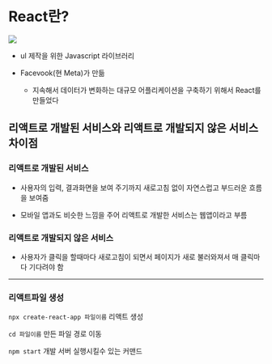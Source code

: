 # React란?

![](https://miro.medium.com/v2/resize:fit:1200/0*XCgoYU9sqt95P8J0.png)

- ul 제작을 위한 Javascript 라이브러리

- Facevook(현 Meta)가 만듦

  - 지속해서 데이터가 변화하는 대규모 어플리케이션을 구축하기 위해서 React를 만들었다

## 리액트로 개발된 서비스와 리액트로 개발되지 않은 서비스 차이점

### 리액트로 개발된 서비스

- 사용자의 입력, 결과화면을 보여 주기까지 새로고침 없이 자연스럽고 부드러운 흐름을 보여줌

- 모바일 앱과도 비슷한 느낌을 주어 리액트로 개발한 서비스는 웹앱이라고 부름

### 리액트로 개발되지 않은 서비스

- 사용자가 클릭을 할때마다 새로고침이 되면서 페이지가 새로 불러와져서 매 클릭마다 기다려야 함

---

### 리액트파일 생성

`npx create-react-app 파일이름` 리액트 생성

`cd 파일이름` 만든 파일 경로 이동

`npm start` 개발 서버 실행시킬수 있는 커맨드
